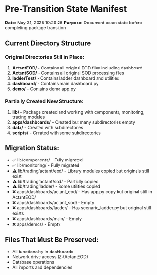 # Pre-Transition State Manifest
**Date**: May 31, 2025 19:29:26
**Purpose**: Document exact state before completing package transition

## Current Directory Structure

### Original Directories Still in Place:
1. **ActantEOD/** - Contains all original EOD files including dashboard
2. **ActantSOD/** - Contains all original SOD processing files  
3. **ladderTest/** - Contains ladder dashboard and utilities
4. **dashboard/** - Contains main dashboard.py
5. **demo/** - Contains demo app.py

### Partially Created New Structure:
1. **lib/** - Package created and working with components, monitoring, trading modules
2. **apps/dashboards/** - Created but many subdirectories empty
3. **data/** - Created with subdirectories
4. **scripts/** - Created with some subdirectories

## Migration Status:
- ✅ lib/components/ - Fully migrated
- ✅ lib/monitoring/ - Fully migrated  
- ⚠️ lib/trading/actant/eod/ - Library modules copied but originals still exist
- ⚠️ lib/trading/actant/sod/ - Partially copied
- ⚠️ lib/trading/ladder/ - Some utilities copied
- ❌ apps/dashboards/actant_eod/ - Has app.py copy but original still in ActantEOD/
- ❌ apps/dashboards/actant_sod/ - Empty
- ❌ apps/dashboards/ladder/ - Has scenario_ladder.py but original still exists
- ❌ apps/dashboards/main/ - Empty
- ❌ apps/demos/ - Empty

## Files That Must Be Preserved:
- All functionality in dashboards
- Network drive access (Z:\ActantEOD)
- Database operations
- All imports and dependencies 